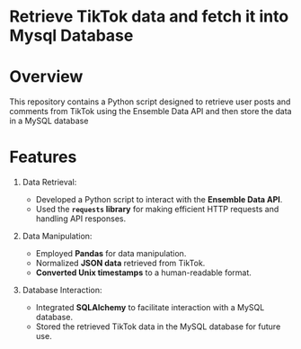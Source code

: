 # Retrieve TikTok data and fetch it into Mysql Database

# Overview
This repository contains a Python script designed to retrieve user posts and comments from TikTok using the Ensemble Data API and then store the data in a MySQL database

# Features
1. Data Retrieval:
   - Developed a Python script to interact with the **Ensemble Data API**.
   - Used the **`requests` library** for making efficient HTTP requests and handling API responses.

2. Data Manipulation:
   - Employed **Pandas** for data manipulation.
   - Normalized **JSON data** retrieved from TikTok.
   - **Converted Unix timestamps** to a human-readable format.

3. Database Interaction:
   - Integrated **SQLAlchemy** to facilitate interaction with a MySQL database.
   - Stored the retrieved TikTok data in the MySQL database for future use.

